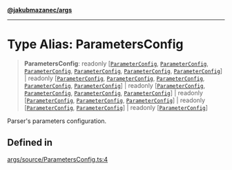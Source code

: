 [**@jakubmazanec/args**](../README.md)

---

# Type Alias: ParametersConfig

> **ParametersConfig**: readonly [[`ParameterConfig`](ParameterConfig.md),
> [`ParameterConfig`](ParameterConfig.md), [`ParameterConfig`](ParameterConfig.md),
> [`ParameterConfig`](ParameterConfig.md), [`ParameterConfig`](ParameterConfig.md),
> [`ParameterConfig`](ParameterConfig.md)] \| readonly [[`ParameterConfig`](ParameterConfig.md),
> [`ParameterConfig`](ParameterConfig.md), [`ParameterConfig`](ParameterConfig.md),
> [`ParameterConfig`](ParameterConfig.md), [`ParameterConfig`](ParameterConfig.md)] \| readonly
> [[`ParameterConfig`](ParameterConfig.md), [`ParameterConfig`](ParameterConfig.md),
> [`ParameterConfig`](ParameterConfig.md), [`ParameterConfig`](ParameterConfig.md)] \| readonly
> [[`ParameterConfig`](ParameterConfig.md), [`ParameterConfig`](ParameterConfig.md),
> [`ParameterConfig`](ParameterConfig.md)] \| readonly [[`ParameterConfig`](ParameterConfig.md),
> [`ParameterConfig`](ParameterConfig.md)] \| readonly [[`ParameterConfig`](ParameterConfig.md)]

Parser's parameters configuration.

## Defined in

[args/source/ParametersConfig.ts:4](https://github.com/jakubmazanec/tools/blob/92d3fc1374d1ad6d45198d05d061e0f856a89434/packages/args/source/ParametersConfig.ts#L4)
